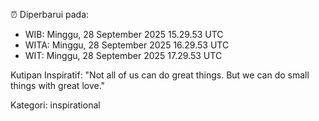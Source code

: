 ⏰ Diperbarui pada:
- WIB: Minggu, 28 September 2025 15.29.53 UTC
- WITA: Minggu, 28 September 2025 16.29.53 UTC
- WIT: Minggu, 28 September 2025 17.29.53 UTC

Kutipan Inspiratif:
"Not all of us can do great things. But we can do small things with great love."


Kategori: inspirational

